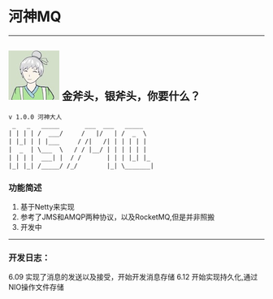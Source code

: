 # 河神MQ
---
![a](zimage/hs.jpeg) 金斧头，银斧头，你要什么？
---
```
v 1.0.0 河神大人
 _   _   _____       ___  ___   _____    
| | | | /  ___/     /   |/   | /  _  \   
| |_| | | |___     / /|   /| | | | | |   
|  _  | \___  \   / / |__/ | | | | | |   
| | | |  ___| |  / /       | | | |_| |_  
|_| |_| /_____/ /_/        |_| \_______|  
```
### 功能简述
1. 基于Netty来实现
2. 参考了JMS和AMQP两种协议，以及RocketMQ,但是并非照搬
3. 开发中


---
### 开发日志：
6.09 实现了消息的发送以及接受，开始开发消息存储
6.12 开始实现持久化,通过NIO操作文件存储
